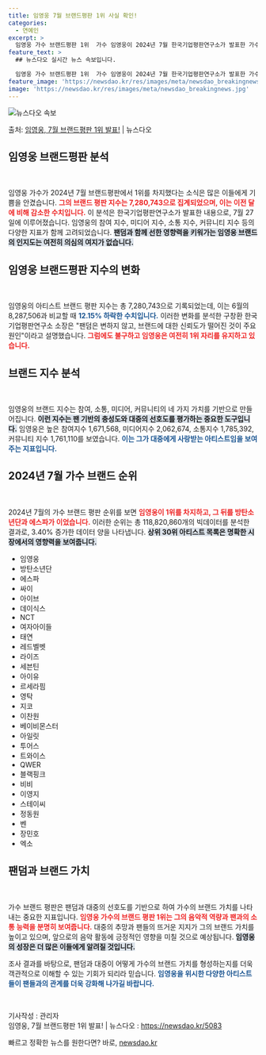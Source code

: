 ```yaml
---
title: 임영웅 7월 브랜드평판 1위 사실 확인!
categories:
  - 연예인
excerpt: >
  임영웅 가수 브랜드평판 1위  가수 임영웅이 2024년 7월 한국기업평판연구소가 발표한 가수 브랜드평판 빅데…
feature_text: >
  ## 뉴스다오 실시간 뉴스 속보입니다.

  임영웅 가수 브랜드평판 1위  가수 임영웅이 2024년 7월 한국기업평판연구소가 발표한 가수 브랜드평판 빅데…
feature_image: 'https://newsdao.kr/res/images/meta/newsdao_breakingnews.jpg'
image: 'https://newsdao.kr/res/images/meta/newsdao_breakingnews.jpg'
---
```


![뉴스다오 속보](https://newsdao.kr/res/images/meta/newsdao_breakingnews.jpg)

<p>출처: <a href="https://newsdao.kr/5083" rel="dofollow">임영웅, 7월 브랜드평판 1위 발표!</a> | 뉴스다오</p>

<h2 data-ke-size="size26">임영웅 브랜드평판 분석</h2>

<p data-ke-size="size16">&nbsp;</p>

임영웅 가수가 2024년 7월 브랜드평판에서 1위를 차지했다는 소식은 많은 이들에게 기쁨을 안겼습니다. <b><span style="color: #ee2323;">그의 브랜드 평판 지수는 7,280,743으로 집계되었으며, 이는 이전 달에 비해 감소한 수치입니다.</span></b> 이 분석은 한국기업평판연구소가 발표한 내용으로, 7월 27일에 이루어졌습니다. 임영웅의 참여 지수, 미디어 지수, 소통 지수, 커뮤니티 지수 등의 다양한 지표가 함께 고려되었습니다. <b><span style="background-color: #21538527;">팬덤과 함께 선한 영향력을 키워가는 임영웅 브랜드의 인지도는 여전히 의심의 여지가 없습니다.</span></b>

<h2 data-ke-size="size26">임영웅 브랜드평판 지수의 변화</h2>

<p data-ke-size="size16">&nbsp;</p>

임영웅의 아티스트 브랜드 평판 지수는 총 7,280,743으로 기록되었는데, 이는 6월의 8,287,506과 비교할 때 <b><span style="color: #1a5490;">12.15% 하락한 수치입니다.</span></b> 이러한 변화를 분석한 구창환 한국기업평판연구소 소장은 "팬덤은 변하지 않고, 브랜드에 대한 신뢰도가 떨어진 것이 주요 원인"이라고 설명했습니다. <b><span style="color: #ee2323;">그럼에도 불구하고 임영웅은 여전히 1위 자리를 유지하고 있습니다.</span></b>

<h2 data-ke-size="size26">브랜드 지수 분석</h2>

<p data-ke-size="size16">&nbsp;</p>

임영웅의 브랜드 지수는 참여, 소통, 미디어, 커뮤니티의 네 가지 가치를 기반으로 만들어집니다. <b><span style="background-color: #21538527;">이런 지수는 팬 기반의 충성도와 대중의 선호도를 평가하는 중요한 도구입니다.</span></b> 임영웅은 높은 참여지수 1,671,568, 미디어지수 2,062,674, 소통지수 1,785,392, 커뮤니티 지수 1,761,110를 보였습니다. <b><span style="color: #1a5490;">이는 그가 대중에게 사랑받는 아티스트임을 보여주는 지표입니다.</span></b>

<h2 data-ke-size="size26">2024년 7월 가수 브랜드 순위</h2>

<p data-ke-size="size16">&nbsp;</p>

2024년 7월의 가수 브랜드 평판 순위를 보면 <b><span style="color: #ee2323;">임영웅이 1위를 차지하고, 그 뒤를 방탄소년단과 에스파가 이었습니다.</span></b> 이러한 순위는 총 118,820,860개의 빅데이터를 분석한 결과로, 3.40% 증가한 데이터 양을 나타냅니다. <b><span style="background-color: #21538527;">상위 30위 아티스트 목록은 명확한 시장에서의 영향력을 보여줍니다.</span></b>

<ul>
    <li>임영웅</li>
    <li>방탄소년단</li>
    <li>에스파</li>
    <li>싸이</li>
    <li>아이브</li>
    <li>데이식스</li>
    <li>NCT</li>
    <li>여자아이들</li>
    <li>태연</li>
    <li>레드벨벳</li>
    <li>라이즈</li>
    <li>세븐틴</li>
    <li>아이유</li>
    <li>르세라핌</li>
    <li>영탁</li>
    <li>지코</li>
    <li>이찬원</li>
    <li>베이비몬스터</li>
    <li>아일릿</li>
    <li>투어스</li>
    <li>트와이스</li>
    <li>QWER</li>
    <li>블랙핑크</li>
    <li>비비</li>
    <li>이영지</li>
    <li>스테이씨</li>
    <li>정동원</li>
    <li>벤</li>
    <li>장민호</li>
    <li>엑소</li>
</ul>

<h2 data-ke-size="size26">팬덤과 브랜드 가치</h2>

<p data-ke-size="size16">&nbsp;</p>

가수 브랜드 평판은 팬덤과 대중의 선호도를 기반으로 하여 가수의 브랜드 가치를 나타내는 중요한 지표입니다. <b><span style="color: #ee2323;">임영웅 가수의 브랜드 평판 1위는 그의 음악적 역량과 팬과의 소통 능력을 분명히 보여줍니다.</span></b> 대중의 추망과 팬들의 뜨거운 지지가 그의 브랜드 가치를 높이고 있으며, 앞으로의 음악 활동에 긍정적인 영향을 미칠 것으로 예상됩니다. <b><span style="background-color: #21538527;">임영웅의 성장은 더 많은 이들에게 알려질 것입니다.</span></b>

조사 결과를 바탕으로, 팬덤과 대중이 어떻게 가수의 브랜드 가치를 형성하는지를 더욱 객관적으로 이해할 수 있는 기회가 되리라 믿습니다. <b><span style="color: #1a5490;">임영웅을 위시한 다양한 아티스트들이 팬들과의 관계를 더욱 강화해 나가길 바랍니다.</span></b>

<p data-ke-size="size16">&nbsp;</p>

기사작성 : 관리자  
임영웅, 7월 브랜드평판 1위 발표! | 뉴스다오  : <a href="https://newsdao.kr/5083">https://newsdao.kr/5083</a> 

빠르고 정확한 뉴스를 원한다면? 바로, <a href="https://newsdao.kr" rel="dofollow">newsdao.kr</a>



